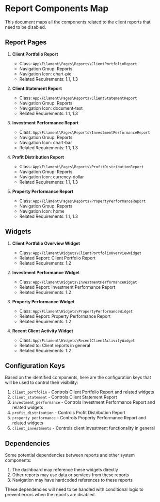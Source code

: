 # Report Components Map

This document maps all the components related to the client reports that need to be disabled.

## Report Pages

1. **Client Portfolio Report**

    - Class: `App\Filament\Pages\Reports\ClientPortfolioReport`
    - Navigation Group: Reports
    - Navigation Icon: chart-pie
    - Related Requirements: 1.1, 1.3

2. **Client Statement Report**

    - Class: `App\Filament\Pages\Reports\ClientStatementReport`
    - Navigation Group: Reports
    - Navigation Icon: document-text
    - Related Requirements: 1.1, 1.3

3. **Investment Performance Report**

    - Class: `App\Filament\Pages\Reports\InvestmentPerformanceReport`
    - Navigation Group: Reports
    - Navigation Icon: chart-bar
    - Related Requirements: 1.1, 1.3

4. **Profit Distribution Report**

    - Class: `App\Filament\Pages\Reports\ProfitDistributionReport`
    - Navigation Group: Reports
    - Navigation Icon: currency-dollar
    - Related Requirements: 1.1, 1.3

5. **Property Performance Report**
    - Class: `App\Filament\Pages\Reports\PropertyPerformanceReport`
    - Navigation Group: Reports
    - Navigation Icon: home
    - Related Requirements: 1.1, 1.3

## Widgets

1. **Client Portfolio Overview Widget**

    - Class: `App\Filament\Widgets\ClientPortfolioOverviewWidget`
    - Related Report: Client Portfolio Report
    - Related Requirements: 1.2

2. **Investment Performance Widget**

    - Class: `App\Filament\Widgets\InvestmentPerformanceWidget`
    - Related Report: Investment Performance Report
    - Related Requirements: 1.2

3. **Property Performance Widget**

    - Class: `App\Filament\Widgets\PropertyPerformanceWidget`
    - Related Report: Property Performance Report
    - Related Requirements: 1.2

4. **Recent Client Activity Widget**
    - Class: `App\Filament\Widgets\RecentClientActivityWidget`
    - Related to: Client reports in general
    - Related Requirements: 1.2

## Configuration Keys

Based on the identified components, here are the configuration keys that will be used to control their visibility:

1. `client_portfolio` - Controls Client Portfolio Report and related widgets
2. `client_statement` - Controls Client Statement Report
3. `investment_performance` - Controls Investment Performance Report and related widgets
4. `profit_distribution` - Controls Profit Distribution Report
5. `property_performance` - Controls Property Performance Report and related widgets
6. `client_investments` - Controls client investment functionality in general

## Dependencies

Some potential dependencies between reports and other system components:

1. The dashboard may reference these widgets directly
2. Other reports may use data or services from these reports
3. Navigation may have hardcoded references to these reports

These dependencies will need to be handled with conditional logic to prevent errors when the reports are disabled.
